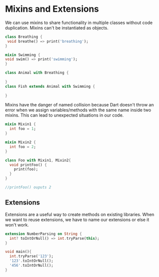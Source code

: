 # Mixins and Extensions

We can use mixins to share functionality
in multiple classes without code duplication.
Mixins can't be instantiated as objects.

```dart
class Breathing {
 void breathe() => print('breathing');
}

mixin Swimming {
void swim() => print('swimming');
}

class Animal with Breathing {
 
}
class Fish extends Animal with Swimming {
  
}
```

Mixins have the danger of named collision because
Dart doesn't throw an error when we assign variables/methods
with the same name inside two mixins. This can lead
to unexpected situations in our code.

```dart
mixin Mixin1 {
  int foo = 1;
}

mixin Mixin2 {
  int foo = 2;
}

class Foo with Mixin1, Mixin2{
  void printFoo() {
    print(foo);
  }
}

//printFoo() ouputs 2
```

## Extensions

Extensions are a useful way to create methods on existing libraries. When
we want to reuse extensions, we have to name our extensions or else it won't
work.

```dart
extension NumberParsing on String {
  int? toIntOrNull() => int.tryParse(this);
}

void main(){
  int.tryParse('123');
  '123'.toIntOrNull();
  '456'.toIntOrNull();
}
```